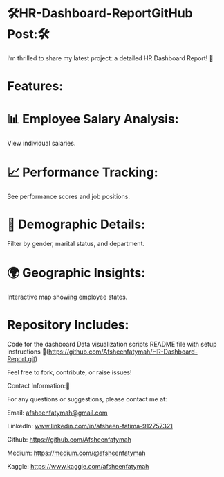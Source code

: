 # 🛠️HR-Dashboard-ReportGitHub Post:🛠️


I’m thrilled to share my latest project: a detailed HR Dashboard Report! 🎉


# Features:

# 📊 Employee Salary Analysis:
View individual salaries.
# 📈 Performance Tracking: 
See performance scores and job positions.
# 👤 Demographic Details:
Filter by gender, marital status, and department.
# 🌍 Geographic Insights:
Interactive map showing employee states.


# Repository Includes:

Code for the dashboard
Data visualization scripts
README file with setup instructions
🔗(https://github.com/Afsheenfatymah/HR-Dashboard-Report.git)

Feel free to fork, contribute, or raise issues!


Contact Information:📧

For any questions or suggestions, please contact me at:

Email: afsheenfatymah@gmail.com

LinkedIn: www.linkedin.com/in/afsheen-fatima-912757321

Github: https://github.com/Afsheenfatymah

Medium: https://medium.com/@afsheenfatymah

Kaggle: https://www.kaggle.com/afsheenfatymah

